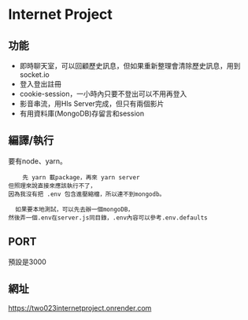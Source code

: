 # Internet Project

## 功能
* 即時聊天室，可以回顧歷史訊息，但如果重新整理會清除歷史訊息，用到socket.io
* 登入登出註冊
* cookie-session，一小時內只要不登出可以不用再登入
* 影音串流，用Hls Server完成，但只有兩個影片
* 有用資料庫(MongoDB)存留言和session


## 編譯/執行
要有node、yarn。
    
        先 yarn 載package，再來 yarn server
    但照理來說直接來應該執行不了，
    因為我沒有把 .env 包含進壓縮檔，所以連不到mongodb。

      如果要本地測試，可以先去辦一個mongoDB，
    然後弄一個.env在server.js同目錄，.env內容可以參考.env.defaults


## PORT 
預設是3000

## 網址
https://two023internetproject.onrender.com